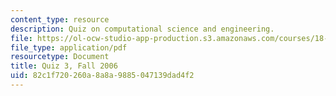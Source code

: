 ```yaml
---
content_type: resource
description: Quiz on computational science and engineering.
file: https://ol-ocw-studio-app-production.s3.amazonaws.com/courses/18-085-computational-science-and-engineering-i-fall-2008/82c1f720260a8a8a9885047139dad4f2_quiz3_18085_f06.pdf
file_type: application/pdf
resourcetype: Document
title: Quiz 3, Fall 2006
uid: 82c1f720-260a-8a8a-9885-047139dad4f2
---
```

